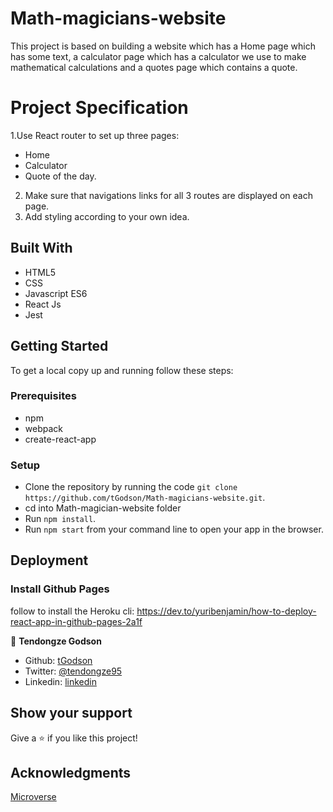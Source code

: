 # Math-magicians-website

This project is based on building a website which has a Home page which has some text, a calculator page which has a calculator we use to make mathematical calculations and a quotes page which contains a quote.

# Project Specification

1.Use React router to set up three pages:
- Home
- Calculator
- Quote of the day.
2. Make sure that navigations links for all 3 routes are displayed on each page.
3. Add styling according to your own idea.


## Built With

- HTML5
- CSS
- Javascript ES6
- React Js
- Jest

## Getting Started

To get a local copy up and running follow these steps:

### Prerequisites

- npm
- webpack
- create-react-app

### Setup

- Clone the repository by running the code `git clone https://github.com/tGodson/Math-magicians-website.git`.
- cd into Math-magician-website folder
- Run `npm install`.
- Run `npm start` from your command line to open your app in the browser.

## Deployment

### Install Github Pages

follow to install the Heroku cli: https://dev.to/yuribenjamin/how-to-deploy-react-app-in-github-pages-2a1f


👤 **Tendongze Godson**

- Github: [tGodson](https://github.com/tGodson)
- Twitter: [@tendongze95](https://twitter.com/tendongze95)
- Linkedin: [linkedin](https://www.linkedin.com/in/tendongzegodson)

## Show your support

Give a ⭐️ if you like this project!

## Acknowledgments

[Microverse](www.microverse.org)
